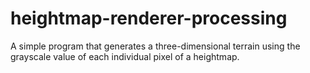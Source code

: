 # heightmap-renderer-processing
A simple program that generates a three-dimensional terrain using the grayscale value of each individual pixel of a heightmap.
